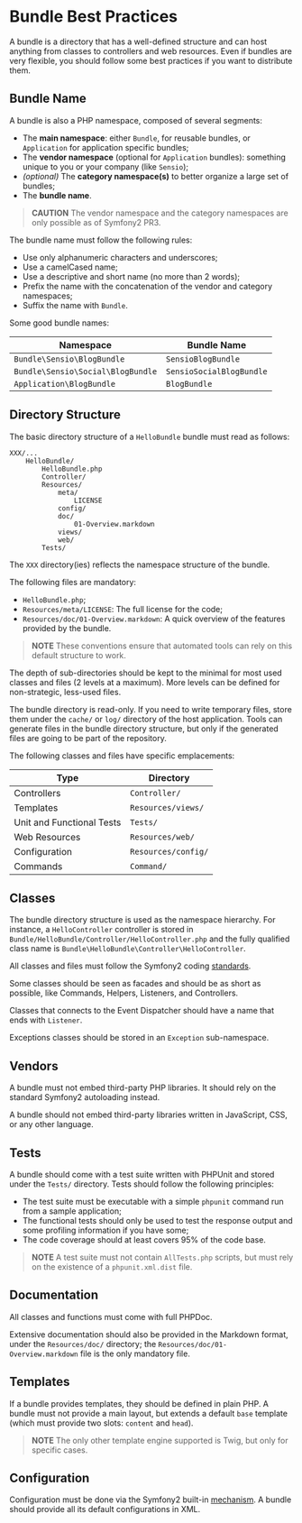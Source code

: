 Bundle Best Practices
=====================

A bundle is a directory that has a well-defined structure and can host
anything from classes to controllers and web resources. Even if bundles are
very flexible, you should follow some best practices if you want to distribute
them.

Bundle Name
-----------

A bundle is also a PHP namespace, composed of several segments:

  * The **main namespace**: either `Bundle`, for reusable bundles, or
    `Application` for application specific bundles;
  * The **vendor namespace** (optional for `Application` bundles): something
    unique to you or your company (like `Sensio`);
  * *(optional)* The **category namespace(s)** to better organize a large set of
    bundles;
  * The **bundle name**.

>**CAUTION**
>The vendor namespace and the category namespaces are only possible as of
>Symfony2 PR3.

The bundle name must follow the following rules:

  * Use only alphanumeric characters and underscores;
  * Use a camelCased name;
  * Use a descriptive and short name (no more than 2 words);
  * Prefix the name with the concatenation of the vendor and category
    namespaces;
  * Suffix the name with `Bundle`.

Some good bundle names:

 | Namespace                         | Bundle Name              |
 | --------------------------------- | ------------------------ |
 | `Bundle\Sensio\BlogBundle`        | `SensioBlogBundle`       |
 | `Bundle\Sensio\Social\BlogBundle` | `SensioSocialBlogBundle` |
 | `Application\BlogBundle`          | `BlogBundle`             |

Directory Structure
-------------------

The basic directory structure of a `HelloBundle` bundle must read as follows:

    XXX/...
        HelloBundle/
            HelloBundle.php
            Controller/
            Resources/
                meta/
                    LICENSE
                config/
                doc/
                    01-Overview.markdown
                views/
                web/
            Tests/

The `XXX` directory(ies) reflects the namespace structure of the bundle.

The following files are mandatory:

  * `HelloBundle.php`;
  * `Resources/meta/LICENSE`: The full license for the code;
  * `Resources/doc/01-Overview.markdown`: A quick overview of the features
    provided by the bundle.

>**NOTE**
>These conventions ensure that automated tools can rely on this default
>structure to work.

The depth of sub-directories should be kept to the minimal for most used
classes and files (2 levels at a maximum). More levels can be defined for
non-strategic, less-used files.

The bundle directory is read-only. If you need to write temporary files, store
them under the `cache/` or `log/` directory of the host application. Tools can
generate files in the bundle directory structure, but only if the generated
files are going to be part of the repository.

The following classes and files have specific emplacements:

  | Type                      | Directory           |
  | ------------------------- | ------------------- |
  | Controllers               | `Controller/`       |
  | Templates                 | `Resources/views/`  |
  | Unit and Functional Tests | `Tests/`            |
  | Web Resources             | `Resources/web/`    |
  | Configuration             | `Resources/config/` |
  | Commands                  | `Command/`          |

Classes
-------

The bundle directory structure is used as the namespace hierarchy. For
instance, a `HelloController` controller is stored in
`Bundle/HelloBundle/Controller/HelloController.php` and the fully qualified
class name is `Bundle\HelloBundle\Controller\HelloController`.

All classes and files must follow the Symfony2 coding [standards][1].

Some classes should be seen as facades and should be as short as possible,
like Commands, Helpers, Listeners, and Controllers.

Classes that connects to the Event Dispatcher should have a name that ends
with `Listener`.

Exceptions classes should be stored in an `Exception` sub-namespace.

Vendors
-------

A bundle must not embed third-party PHP libraries. It should rely on the
standard Symfony2 autoloading instead.

A bundle should not embed third-party libraries written in JavaScript, CSS, or
any other language.

Tests
-----

A bundle should come with a test suite written with PHPUnit and stored under
the `Tests/` directory. Tests should follow the following principles:

  * The test suite must be executable with a simple `phpunit` command run from
    a sample application;
  * The functional tests should only be used to test the response output and
    some profiling information if you have some;
  * The code coverage should at least covers 95% of the code base.

>**NOTE**
>A test suite must not contain `AllTests.php` scripts, but must rely on the
>existence of a `phpunit.xml.dist` file.

Documentation
-------------

All classes and functions must come with full PHPDoc.

Extensive documentation should also be provided in the Markdown format, under
the `Resources/doc/` directory; the `Resources/doc/01-Overview.markdown` file
is the only mandatory file.

Templates
---------

If a bundle provides templates, they should be defined in plain PHP. A bundle
must not provide a main layout, but extends a default `base` template (which
must provide two slots: `content` and `head`).

>**NOTE**
>The only other template engine supported is Twig, but only for specific
>cases.

Configuration
-------------

Configuration must be done via the Symfony2 built-in [mechanism][2]. A bundle
should provide all its default configurations in XML.

[1]: http://www.symfony-reloaded.org/contributing/Code/Standards
[2]: http://www.symfony-reloaded.org/guides/Bundles/Configuration
